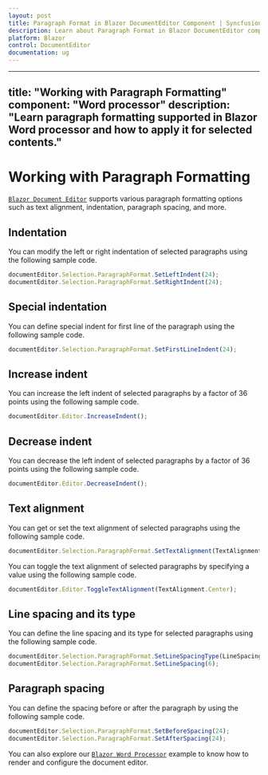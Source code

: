 ```yaml
---
layout: post
title: Paragraph Format in Blazor DocumentEditor Component | Syncfusion 
description: Learn about Paragraph Format in Blazor DocumentEditor component of Syncfusion, and more details.
platform: Blazor
control: DocumentEditor
documentation: ug
---
```


---
title: "Working with Paragraph Formatting"
component: "Word processor"
description: "Learn paragraph formatting supported in Blazor Word processor and how to apply it for selected contents."
---

# Working with Paragraph Formatting

[`Blazor Document Editor`](https://www.syncfusion.com/blazor-components/blazor-word-processor) supports various paragraph formatting options such as text alignment, indentation, paragraph spacing, and more.

## Indentation

You can modify the left or right indentation of selected paragraphs using the following sample code.

```javascript
documentEditor.Selection.ParagraphFormat.SetLeftIndent(24);
documentEditor.Selection.ParagraphFormat.SetRightIndent(24);
```

## Special indentation

You can define special indent for first line of the paragraph using the following sample code.

```javascript
documentEditor.Selection.ParagraphFormat.SetFirstLineIndent(24);
```

## Increase indent

You can increase the left indent of selected paragraphs by a factor of 36 points using the following sample code.

```javascript
documentEditor.Editor.IncreaseIndent();
```

## Decrease indent

You can decrease the left indent of selected paragraphs by a factor of 36 points using the following sample code.

```javascript
documentEditor.Editor.DecreaseIndent();
```

## Text alignment

You can get or set the text alignment of selected paragraphs using the following sample code.

```javascript
documentEditor.Selection.ParagraphFormat.SetTextAlignment(TextAlignment.Center);
```

You can toggle the text alignment of selected paragraphs by specifying a value using the following sample code.

```javascript
documentEditor.Editor.ToggleTextAlignment(TextAlignment.Center);
```

## Line spacing and its type

You can define the line spacing and its type for selected paragraphs using the following sample code.

```javascript
documentEditor.Selection.ParagraphFormat.SetLineSpacingType(LineSpacingType.AtLeast);
documentEditor.Selection.ParagraphFormat.SetLineSpacing(6);
```

## Paragraph spacing

You can define the spacing before or after the paragraph by using the following sample code.

```javascript
documentEditor.Selection.ParagraphFormat.SetBeforeSpacing(24);
documentEditor.Selection.ParagraphFormat.SetAfterSpacing(24);
```

You can also explore our [`Blazor Word Processor`](https://blazor.syncfusion.com/demos/document-editor/default-functionalities) example to know how to render and configure the document editor.